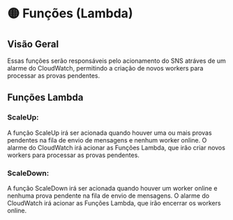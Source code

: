 # 🟡 Funções (Lambda)

## Visão Geral
Essas funções serão responsáveis pelo acionamento do SNS atráves de um alarme do CloudWatch, permitindo a criação de novos workers para processar as provas pendentes.

## Funções Lambda

### ScaleUp:
A função ScaleUp irá ser acionada quando houver uma ou mais provas pendentes na fila de envio de mensagens e nenhum worker online.
O alarme do CloudWatch irá acionar as Funções Lambda, que irão criar novos workers para processar as provas pendentes.

### ScaleDown:
A função ScaleDown irá ser acionada quando houver um worker online e nenhuma prova pendente na fila de envio de mensagens.
O alarme do CloudWatch irá acionar as Funções Lambda, que irão encerrar os workers online.